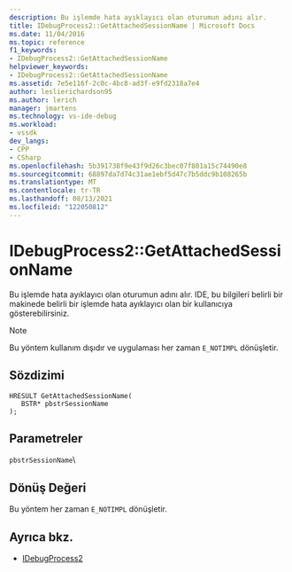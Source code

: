 ```yaml
---
description: Bu işlemde hata ayıklayıcı olan oturumun adını alır.
title: IDebugProcess2::GetAttachedSessionName | Microsoft Docs
ms.date: 11/04/2016
ms.topic: reference
f1_keywords:
- IDebugProcess2::GetAttachedSessionName
helpviewer_keywords:
- IDebugProcess2::GetAttachedSessionName
ms.assetid: 7e5e116f-2c0c-4bc8-ad3f-e9fd2318a7e4
author: leslierichardson95
ms.author: lerich
manager: jmartens
ms.technology: vs-ide-debug
ms.workload:
- vssdk
dev_langs:
- CPP
- CSharp
ms.openlocfilehash: 5b391738f9e43f9d26c3bec07f801a15c74490e8
ms.sourcegitcommit: 68897da7d74c31ae1ebf5d47c7b5ddc9b108265b
ms.translationtype: MT
ms.contentlocale: tr-TR
ms.lasthandoff: 08/13/2021
ms.locfileid: "122050812"
---
```

# <a name="idebugprocess2getattachedsessionname"></a>IDebugProcess2::GetAttachedSessionName
Bu işlemde hata ayıklayıcı olan oturumun adını alır. IDE, bu bilgileri belirli bir makinede belirli bir işlemde hata ayıklayıcı olan bir kullanıcıya gösterebilirsiniz.

> [!NOTE]
> Bu yöntem kullanım dışıdır ve uygulaması her zaman `E_NOTIMPL` dönüşletir.

## <a name="syntax"></a>Sözdizimi

```
HRESULT GetAttachedSessionName(
   BSTR* pbstrSessionName
);
```

## <a name="parameters"></a>Parametreler
`pbstrSessionName`\

## <a name="return-value"></a>Dönüş Değeri
 Bu yöntem her zaman `E_NOTIMPL` dönüşletir.

## <a name="see-also"></a>Ayrıca bkz.
- [IDebugProcess2](../../../extensibility/debugger/reference/idebugprocess2.md)

